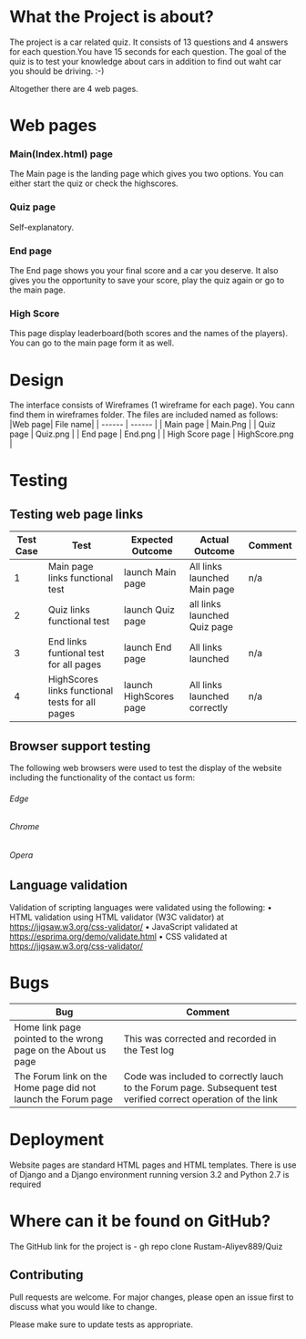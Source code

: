 # What the Project is about? 
The project is a car related quiz. It consists of 13 questions and 4 answers for each question.You have 15 seconds for each question. The goal of the quiz is to test your knowledge about cars in addition to find out waht car you should be driving.  :-)

Altogether there are 4 web pages.
# Web pages
### Main(Index.html) page
The Main page is the landing page which gives you two options. You can either start the quiz or check the highscores.
### Quiz page
Self-explanatory.
### End page
The End page shows you your final score and a car you deserve. It also gives you the opportunity to save your score, play the quiz again or go to the main page.
### High Score 
This page display leaderboard(both scores and the names of the players). You can go to the main page form it as well.

# Design 
The interface consists of Wireframes (1 wireframe for each page). You cann find them in wireframes folder. The files are included named as follows:
|Web page| File name|
| ------ | ------ |
|   Main page    |   Main.Png        |
|   Quiz page    | Quiz.png          |
|   End page     |   End.png        |
|   High Score page     | HighScore.png          |


# Testing
## Testing web page  links
|Test Case| Test|Expected Outcome|Actual Outcome|Comment|
| ------ | ------ |------ |------ |------ |
|1|   Main page links  functional test    |  launch Main page        |All links launched Main page|n/a|
|2|  Quiz  links functional test     | launch Quiz page          |all links launched Quiz page||
|3|  End links funtional test for all pages    |   launch End page        |All links launched |n/a|
|4| HighScores links functional tests for all pages     | launch HighScores page          |All links launched correctly|n/a|


## Browser support testing
The following web browsers were used to test the display of the website including the functionality of the contact us form:
###### Edge
###### Chrome
###### Opera

## Language validation
Validation of scripting languages were validated using the following:
•       HTML validation using HTML validator (W3C validator) at https://jigsaw.w3.org/css-validator/
•       JavaScript validated at https://esprima.org/demo/validate.html
•       CSS validated at https://jigsaw.w3.org/css-validator/
# Bugs
|Bug|Comment|
| ------ | ------ |
|Home link page pointed to the wrong page on the About us page|This was corrected and recorded in the Test log|
|The Forum link on the Home page did not launch the Forum page|Code was included to correctly lauch to the Forum page. Subsequent test verified correct operation of the link|

# Deployment
Website pages are standard HTML pages and HTML templates. There is use of Django and a Django environment running version 3.2 and Python 2.7 is required

# Where can it be found on GitHub? 
The GitHub link for the project is - gh repo clone Rustam-Aliyev889/Quiz

## Contributing

Pull requests are welcome. For major changes, please open an issue first
to discuss what you would like to change.

Please make sure to update tests as appropriate.

